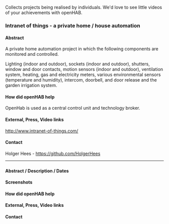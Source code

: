 Collects projects being realised by individuals. We'd love to see little videos of your achievements with openHAB.

### Intranet of things - a private home / house automation

#### Abstract
A private home automation project in which the following components are monitored and controlled.

Lighting (indoor and outdoor), sockets (indoor and outdoor), shutters, window and door contacts, motion sensors (indoor and outdoor), ventilation system, heating, gas and electricity meters, various environmental sensors (temperature and humidity), intercom, doorbell, and door release and the garden irrigation system.

#### How did openHAB help
OpenHab is used as a central control unit and technology broker.

#### External, Press, Video links
http://www.intranet-of-things.com/

#### Contact
Holger Hees - https://github.com/HolgerHees

<tbd>

***

### <project name>
#### Abstract / Description / Dates
#### Screenshots
#### How did openHAB help
#### External, Press, Video links
#### Contact